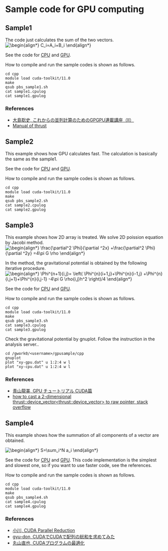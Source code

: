# Sample code for GPU computing 

## Sample1
The code just calculates the sum of the two vectors.  
![\begin{align*}
C_i=A_i+B_i
\end{align*}
](https://render.githubusercontent.com/render/math?math=%5Clarge+%5Cdisplaystyle+%5Cbegin%7Balign%2A%7D%0AC_i%3DA_i%2BB_i%0A%5Cend%7Balign%2A%7D%0A%0A)

See the code for [CPU](./sample1.cpp) and [GPU](./sample1.cu).

How to compile and run the sample codes is shown as follows.

	cd cpp
	module load cuda-toolkit/11.0
	make
	qsub pbs_sample1.sh
	cat sample1.cpulog
	cat sample1.gpulog
	
### References
- [大島聡史, これからの並列計算のためのGPGPU連載講座（II）](https://www.cc.u-tokyo.ac.jp/public/VOL12/No2/201003gpgpu.pdf)
- [Manual of thrust](https://thrust.github.io/doc/structthrust_1_1plus.html)

## Sample2
This example shows how GPU calculates fast. The calculation is basically the same as the sample1.

See the code for [CPU](./sample2.cpp) and [GPU](./sample2.cu).

How to compile and run the sample codes is shown as follows.

	cd cpp
	module load cuda-toolkit/11.0
	make
	qsub pbs_sample2.sh
	cat sample2.cpulog
	cat sample2.gpulog
	
	
## Sample3
This example shows how 2D array is treated. We solve 2D poission equation by Jacobi method.  
![\begin{align*}
  \frac{\partial^2 \Phi}{\partial ^2x}
+\frac{\partial^2 \Phi}{\partial ^2y}
=4\pi G \rho
\end{align*}
](https://render.githubusercontent.com/render/math?math=%5Cdisplaystyle+%5Cbegin%7Balign%2A%7D%0A++%5Cfrac%7B%5Cpartial%5E2+%5CPhi%7D%7B%5Cpartial+%5E2x%7D%0A%2B%5Cfrac%7B%5Cpartial%5E2+%5CPhi%7D%7B%5Cpartial+%5E2y%7D%0A%3D4%5Cpi+G+%5Crho%0A%5Cend%7Balign%2A%7D%0A)

In the method, the gravitational potential is obtained by the following iterative procedure.
![\begin{align*}
\Phi^{n+1}_{i,j}=
\left(
  \Phi^{n}_{i+1,j}+\Phi^{n}_{i-1,j}
+\Phi^{n}_{i,j+1}+\Phi^{n}_{i,j-1}
-4\pi G \rho_{i,j}h^2
\right)/4
\end{align*}
](https://render.githubusercontent.com/render/math?math=%5Cdisplaystyle+%5Cbegin%7Balign%2A%7D%0A%5CPhi%5E%7Bn%2B1%7D_%7Bi%2Cj%7D%3D%0A%5Cleft%28%0A++%5CPhi%5E%7Bn%7D_%7Bi%2B1%2Cj%7D%2B%5CPhi%5E%7Bn%7D_%7Bi-1%2Cj%7D%0A%2B%5CPhi%5E%7Bn%7D_%7Bi%2Cj%2B1%7D%2B%5CPhi%5E%7Bn%7D_%7Bi%2Cj-1%7D%0A-4%5Cpi+G+%5Crho_%7Bi%2Cj%7Dh%5E2%0A%5Cright%29%2F4%0A%5Cend%7Balign%2A%7D%0A)

See the code for [CPU](./sample3.cpp) and [GPU](./sample3.cu).

How to compile and run the sample codes is shown as follows.

	cd cpp
	module load cuda-toolkit/11.0
	make
	qsub pbs_sample3.sh
	cat sample3.cpulog
	cat sample3.gpulog
	
Check the gravitational potential by gnuplot. Follow the instruction in the analysis server..
	
	cd /gwork0/<username>/gpusample/cpp
	gnuplot
	plot "xy-gpu.dat" u 1:2:4 w l
	plot "xy-cpu.dat" u 1:2:4 w l
	

### References
- [青山龍美, GPU チュートリアル CUDA篇](https://hpc-phys.kek.jp/workshop/workshop181201.html)
- [how to cast a 2-dimensional thrust::device_vector<thrust::device_vector<int>> to raw pointer, stack overflow](https://stackoverflow.com/questions/38056472/how-to-cast-a-2-dimensional-thrustdevice-vectorthrustdevice-vectorint-to)
	
## Sample4
This example shows how the summation of all components of a vector are obtained.
	
![\begin{align*}
S=\sum_i^N a_i
\end{align*}
](https://render.githubusercontent.com/render/math?math=%5Cdisplaystyle+%5Cbegin%7Balign%2A%7D%0AS%3D%5Csum_i%5EN+a_i%0A%5Cend%7Balign%2A%7D%0A)
	
See the code for [CPU](./sample4.cpp) and [GPU](./sample4.cu). This code implementation is the simplest and slowest one, so if you want to use faster code, see the references.
	
How to compile and run the sample codes is shown as follows.

	cd cpp
	module load cuda-toolkit/11.0
	make
	qsub pbs_sample4.sh
	cat sample4.cpulog
	cat sample4.gpulog
	
### References
- [小川, CUDA Parallel Reduction](https://ipx.hatenablog.com/entry/2017/08/31/130102)
- [gyu-don, CUDAでCUDAで配列の総和を求めてみた](https://qiita.com/gyu-don/items/ef8a128fa24f6bddd342)
- [丸山直也, CUDAプログラムの最適化](http://gpu-computing.gsic.titech.ac.jp/Japanese/Lecture/2010-06-28/reduction.pdf)
